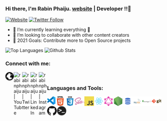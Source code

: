 ### Hi there, I'm Rabin Phaiju. [website] | Developer !!👋

[![Website](https://img.shields.io/website?label=rabinphaiju.com.np&style=for-the-badge&url=http%3A%2F%2Frabinphaiju.com.np)](http://rabinphaiju.com.np)
[![Twitter Follow](https://img.shields.io/twitter/follow/rabin_phaiju?color=1DA1F2&logo=twitter&style=for-the-badge)](https://twitter.com/intent/follow?original_referer=https%3A%2F%2Fgithub.com%2Frabin_phaiju&screen_name=Rabin_Phaiju)

<!-- - 🔭 I just launched my first course: [Become A VS Code SuperHero!][course]! -->
- 🌱 I’m currently learning everything 🤣
- 👯 I’m looking to collaborate with other content creators
- 🥅 2021 Goals: Contribute more to Open Source projects
<!-- - ⚡ Fun fact: I love to draw and play guitar / drums -->

![Top Languages](https://github-readme-stats.vercel.app/api/top-langs?username=rabinphaiju&count_private=true&show_icons=true&langs_count=8&layout=compact&hide=BLade,Hack,Java,Objective-C,Shell,Ruby,Starlark,SCSS)
![Github Stats](https://github-readme-stats.vercel.app/api?username=rabinphaiju&count_private=true&show_icons=true)

### Connect with me:

[<img align="left" alt="rabinphaiju.com.np" width="26px" src="https://raw.githubusercontent.com/iconic/open-iconic/master/svg/globe.svg" />][website]
[<img align="left" alt="rabinphaiju | YouTube" width="26px" src="https://cdn.jsdelivr.net/npm/simple-icons@v3/icons/youtube.svg" />][youtube]
[<img align="left" alt="rabinphaiju | Twitter" width="26px" src="https://cdn.jsdelivr.net/npm/simple-icons@v3/icons/twitter.svg" />][twitter]
[<img align="left" alt="rabinphaiju | LinkedIn" width="26px" src="https://cdn.jsdelivr.net/npm/simple-icons@v3/icons/linkedin.svg" />][linkedin]
[<img align="left" alt="rabinphaiju | Instagram" width="26px" src="https://cdn.jsdelivr.net/npm/simple-icons@v3/icons/instagram.svg" />][instagram]
<br />

### Languages and Tools:

[<img align="left" alt="Visual Studio Code" width="26px" src="https://raw.githubusercontent.com/github/explore/80688e429a7d4ef2fca1e82350fe8e3517d3494d/topics/visual-studio-code/visual-studio-code.png" />][github]
[<img align="left" alt="HTML5" width="30px" src="https://raw.githubusercontent.com/github/explore/80688e429a7d4ef2fca1e82350fe8e3517d3494d/topics/html/html.png" />][github]
[<img align="left" alt="CSS3" width="30px" src="https://raw.githubusercontent.com/github/explore/80688e429a7d4ef2fca1e82350fe8e3517d3494d/topics/css/css.png" />][github]
[<img align="left" alt="Sass" width="30px" src="https://raw.githubusercontent.com/github/explore/80688e429a7d4ef2fca1e82350fe8e3517d3494d/topics/sass/sass.png" />][github]
[<img align="left" alt="JavaScript" width="30px" src="https://raw.githubusercontent.com/github/explore/80688e429a7d4ef2fca1e82350fe8e3517d3494d/topics/javascript/javascript.png" />][github]
[<img align="left" alt="React" width="30px" src="https://raw.githubusercontent.com/github/explore/80688e429a7d4ef2fca1e82350fe8e3517d3494d/topics/react/react.png" />][github]
[<img align="left" alt="GraphQL" width="30px" src="https://raw.githubusercontent.com/github/explore/80688e429a7d4ef2fca1e82350fe8e3517d3494d/topics/graphql/graphql.png" />][github]
[<img align="left" alt="Node.js" width="30px" src="https://raw.githubusercontent.com/github/explore/80688e429a7d4ef2fca1e82350fe8e3517d3494d/topics/nodejs/nodejs.png" />][github]
[<img align="left" alt="SQL" width="30px" src="https://raw.githubusercontent.com/github/explore/80688e429a7d4ef2fca1e82350fe8e3517d3494d/topics/sql/sql.png" />][github]
[<img align="left" alt="MySQL" width="30px" src="https://raw.githubusercontent.com/github/explore/80688e429a7d4ef2fca1e82350fe8e3517d3494d/topics/mysql/mysql.png" />][github]
[<img align="left" alt="MongoDB" width="30px" src="https://raw.githubusercontent.com/github/explore/80688e429a7d4ef2fca1e82350fe8e3517d3494d/topics/mongodb/mongodb.png" />][github]
[<img align="left" alt="Git" width="30px" src="https://raw.githubusercontent.com/github/explore/80688e429a7d4ef2fca1e82350fe8e3517d3494d/topics/git/git.png" />][github]
[<img align="left" alt="GitHub" width="30px" src="https://raw.githubusercontent.com/github/explore/78df643247d429f6cc873026c0622819ad797942/topics/github/github.png" />][github]
[<img align="left" alt="Terminal" width="30px" src="https://raw.githubusercontent.com/github/explore/80688e429a7d4ef2fca1e82350fe8e3517d3494d/topics/terminal/terminal.png" />][github]
<br />

[website]: http://rabinphaiju.com.np
[github]: https://github.com/rabinphaiju
[twitter]: https://twitter.com/rabin_phaiju
[youtube]: https://www.youtube.com/channel/UCvgFWM-JrjO2jR4JjbP-06A
[instagram]: https://instagram.com/rabinphaiju
[linkedin]: https://www.linkedin.com/in/rabin-phaiju-5947a4147/
